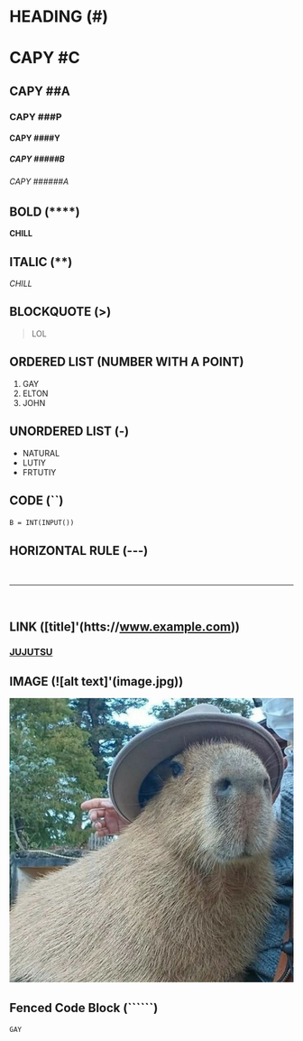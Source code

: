 # HEADING (#)

# CAPY #C
## CAPY ##A
### CAPY ###P
#### CAPY ####Y
##### CAPY #####B
###### CAPY ######A

## BOLD (****)

**CHILL**

## ITALIC (**)

*CHILL*

## BLOCKQUOTE (>)

>LOL

## ORDERED LIST (NUMBER WITH A POINT)

1. GAY
2. ELTON
3. JOHN

## UNORDERED LIST (-)

- NATURAL
- LUTIY
- FRTUTIY

## CODE (``)

`B = INT(INPUT())`

## HORIZONTAL RULE (---)

<br>

---

<br>

## LINK ([title]'(htts://www.example.com))

### [JUJUTSU](https://www.youtube.com/watch?v=dQw4w9WgXcQ)

## IMAGE (![alt text]'(image.jpg))

![CAPYYY](assets/capy.jpg)

## Fenced Code Block (``````)

```
GAY

```
